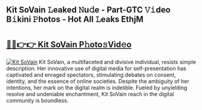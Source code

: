 ## Kit SoVain 𝙻eaked 𝙽u𝚍e - Part-GTC 𝚅𝚒deo B𝚒kini 𝙿hotos - Hot All 𝙻eaks EthjM

# <h2><a href="http://ld09gu1.urlbe.top/?page=Kit+SoVain">🔗🔗👉👉 Kit SoVain P𝚑oto𝚜Vid𝚎o</a></h2>

[![Kit SoVain](https://i.imgur.com/eBuTRDB.gif)](http://ld09gu1.urlbe.top/?page=Kit+SoVain)
Kit SoVain, a multifaceted and divisive individual, resists simple description. Her innovative use of digital media for self-presentation has captivated and enraged spectators, stimulating debates on consent, identity, and the essence of online societies. Despite the ambiguity of her intentions, her mark on the digital realm is indelible. Fueled by unyielding resolve and undeniable enchantment, Kit SoVain reach in the digital community is boundless.
